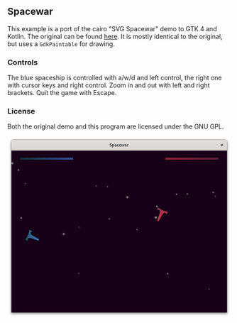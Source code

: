 ## Spacewar

This example is a port of the cairo "SVG Spacewar" demo to GTK 4 and Kotlin.
The original can be found [here](https://gitlab.com/cairo/cairo-demos). It is
mostly identical to the original, but uses a `GdkPaintable` for drawing.

### Controls

The blue spaceship is controlled with a/w/d and left control, the right one
with cursor keys and right control. Zoom in and out with left and right
brackets. Quit the game with Escape.

### License

Both the original demo and this program are licensed under the GNU GPL.

![Spacewar screenshot](spacewar.png)
